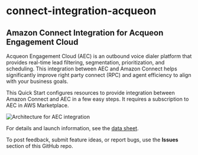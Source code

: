 # connect-integration-acqueon
## Amazon Connect Integration for Acqueon Engagement Cloud 

Acqueon Engagement Cloud (AEC) is an outbound voice dialer platform that provides real-time lead filtering, segmentation, prioritization, and scheduling. This integration between AEC and Amazon Connect helps significantly improve right party connect (RPC) and agent efficiency to align with your business goals.

This Quick Start configures resources to provide integration between Amazon Connect and AEC in a few easy steps. It requires a subscription to AEC in AWS Marketplace.

![Architecture for AEC integration](https://d0.awsstatic.com/partner-network/QuickStart/connect/connect-integration-acqueon-engagement-cloud-architecture.png)

For details and launch information, see the [data sheet](https://fwd.aws/7pXAb).

To post feedback, submit feature ideas, or report bugs, use the **Issues** section of this GitHub repo.
